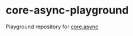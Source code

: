 # core-async-playground

Playground repository for [core.async](https://github.com/clojure/core.async)
